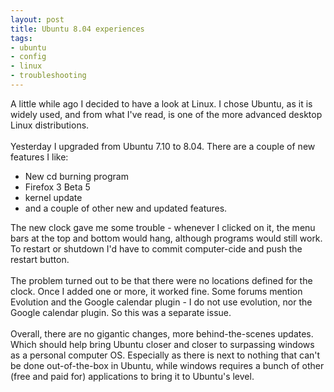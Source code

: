 ```yaml
---
layout: post
title: Ubuntu 8.04 experiences
tags:
- ubuntu
- config
- linux
- troubleshooting
---
```

A little while ago I decided to have a look at Linux. I chose Ubuntu, as it is widely used, and from what I've read, is one of the more advanced desktop Linux distributions.<br />
<br />
Yesterday I upgraded from Ubuntu 7.10 to 8.04. There are a couple of new features I like:<br />
<ul>
<li>New cd burning program</li>
<li>Firefox 3 Beta 5</li>
<li>kernel update</li>
<li>and a couple of other new and updated features.</li>
</ul>
The new clock gave me some trouble - whenever I clicked on it, the menu bars at the top and bottom would hang, although programs would still work. To restart or shutdown I'd have to commit computer-cide and push the restart button.<br />
<br />
The problem turned out to be that there were no locations defined for the clock. Once I added one or more, it worked fine. Some forums mention Evolution and the Google calendar plugin - I do not use evolution, nor the Google calendar plugin. So this was a separate issue.<br />
<br />
Overall, there are no gigantic changes, more behind-the-scenes updates. Which should help bring Ubuntu closer and closer to surpassing windows as a personal computer OS. Especially as there is next to nothing that can't be done out-of-the-box in Ubuntu, while windows requires a bunch of other (free and paid for) applications to bring it to Ubuntu's level.
